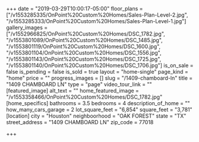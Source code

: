 +++
date = "2019-03-29T10:00:17-05:00"
floor_plans = ["/v1553285335/OnPoint%20Custom%20Homes/Sales-Plan-Level-2.jpg", "/v1553285333/OnPoint%20Custom%20Homes/Sales-Plan-Level-1.jpg"]
gallery_images = ["/v1552966825/OnPoint%20Custom%20Homes/DSC_1782.jpg", "/v1553801089/OnPoint%20Custom%20Homes/DSC_1485.jpg", "/v1553801119/OnPoint%20Custom%20Homes/DSC_1600.jpg", "/v1553801104/OnPoint%20Custom%20Homes/DSC_1556.jpg", "/v1553801143/OnPoint%20Custom%20Homes/DSC_1725.jpg", "/v1553801140/OnPoint%20Custom%20Homes/DSC_1706.jpg"]
is_on_sale = false
is_pending = false
is_sold = true
layout = "home-single"
page_kind = "home"
price = ""
progress_images = []
slug = "/1409-chamboard-ln"
title = "1409 CHAMBOARD LN"
type = "page"
video_tour_link = ""
[featured_image]
alt_text = ""
home_featured_image = "/v1553358466/OnPoint%20Custom%20Homes/DSC_1782.jpg"
[home_specifics]
bathrooms = 3.5
bedrooms = 4
description_of_home = ""
how_many_cars_garage = 2
lot_square_feet = "6,854"
square_feet = "3,781"
[location]
city = "Houston"
neighboorhood = "OAK FOREST"
state = "TX"
street_address = "1409 CHAMBOARD LN"
zip_code = 77018

+++
